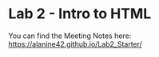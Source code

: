 # Lab 2 - Intro to HTML

You can find the Meeting Notes here: https://alanine42.github.io/Lab2_Starter/
